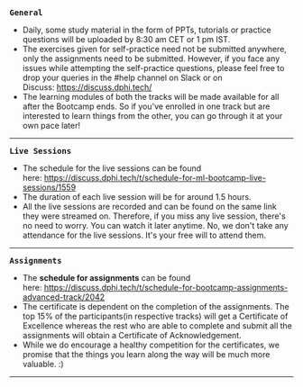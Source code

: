 <p><strong><tt>General</tt></strong></p>

<ul>
	<li>Daily, some study material in the form of PPTs, tutorials or practice questions will be uploaded by 8:30 am CET or 1 pm IST.</li>
	<li>The exercises given for self-practice need not be submitted anywhere, only the assignments need to be submitted. However, if you face any issues while attempting the self-practice questions, please feel free to drop your queries in the #help channel on Slack or on Discuss:&nbsp;<a href="https://discuss.dphi.tech/" target="_blank">https://discuss.dphi.tech/</a></li>
	<li>The learning modules&nbsp;of both the tracks&nbsp;will be made available for&nbsp;all after the Bootcamp ends. So if you&#39;ve enrolled in one track but are interested to learn things from the other, you can go through it at your own pace later!</li>
</ul>

<hr />
<p><strong><tt>Live Sessions</tt></strong></p>

<ul>
	<li>The schedule for the live sessions can be found here:&nbsp;<a href="https://discuss.dphi.tech/t/schedule-for-ml-bootcamp-live-sessions/1559" target="_blank">https://discuss.dphi.tech/t/schedule-for-ml-bootcamp-live-sessions/1559</a>&nbsp;</li>
	<li>The duration of each live session&nbsp;will be&nbsp;for around 1.5 hours.&nbsp;</li>
	<li>All the live sessions are recorded and can be found on the same link they were streamed on. Therefore, if you miss any live session, there&#39;s no need to worry. You can watch it later anytime. No, we don&#39;t take any attendance for the live sessions. It&#39;s your free will to attend them.</li>
</ul>

<hr />
<p><strong><tt>Assignments</tt></strong></p>

<ul>
	<li>The <strong>schedule for assignments</strong> can be found here:&nbsp;<a href="https://discuss.dphi.tech/t/schedule-for-bootcamp-assignments-advanced-track/2042" target="_blank">https://discuss.dphi.tech/t/schedule-for-bootcamp-assignments-advanced-track/2042</a></li>
	<li>The certificate is dependent on the completion of the&nbsp;assignments. The top 15% of the participants(in respective tracks)&nbsp;will get a Certificate of Excellence whereas the rest who are able to complete and submit all the assignments will obtain a Certificate of Acknowledgement.</li>
	<li>While we do encourage a healthy competition for the certificates, we promise that the things you learn along the way will be much more valuable. :)</li>
</ul>

<hr />
<p>&nbsp;</p>